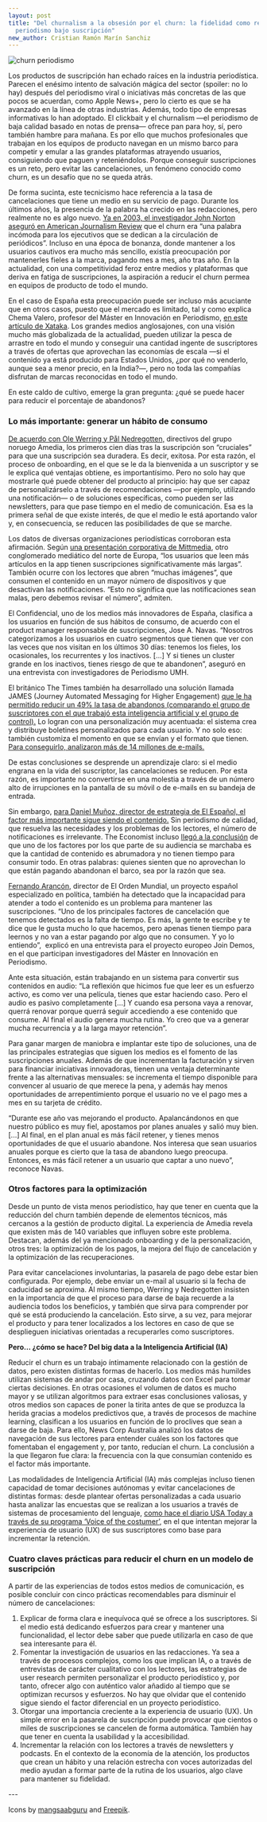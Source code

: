 ```yaml
---
layout: post
title: "Del churnalism a la obsesión por el churn: la fidelidad como reto del
  periodismo bajo suscripción"
new_author: Cristian Ramón Marín Sanchiz
---
```

![churn periodismo](/images/shots/churn-periodismo.png "churn periodismo")

Los productos de suscripción han echado raíces en la industria periodística. Parecen el enésimo intento de salvación mágica del sector (spoiler: no lo hay) después del periodismo viral o iniciativas más concretas de las que pocos se acuerdan, como Apple News+, pero lo cierto es que se ha avanzado en la línea de otras industrias. Además, todo tipo de empresas informativas lo han adoptado. El clickbait y el churnalism ―el periodismo de baja calidad basado en notas de prensa― ofrece pan para hoy, sí, pero también hambre para mañana. Es por ello que muchos profesionales que trabajan en los equipos de producto navegan en un mismo barco para competir y emular a las grandes plataformas atrayendo usuarios, consiguiendo que paguen y reteniéndolos. Porque conseguir suscripciones es un reto, pero evitar las cancelaciones, un fenómeno conocido como churn, es un desafío que no se queda atrás.

De forma sucinta, este tecnicismo hace referencia a la tasa de cancelaciones que tiene un medio en su servicio de pago. Durante los últimos años, la presencia de la palabra ha crecido en las redacciones, pero realmente no es algo nuevo. [Ya en 2003, el investigador John Norton aseguró en American Journalism Review](https://go.gale.com/ps/i.do?id=GALE%7CA111768044&sid=googleScholar&v=2.1&it=r&linkaccess=abs&issn=10678654&p=AONE&sw=w&userGroupName=anon%7E8bb7489b) que el churn era “una palabra incómoda para los ejecutivos que se dedican a la circulación de periódicos”. Incluso en una época de bonanza, donde mantener a los usuarios cautivos era mucho más sencillo, existía preocupación por mantenerles fieles a la marca, pagando mes a mes, año tras año. En la actualidad, con una competitividad feroz entre medios y plataformas que deriva en fatiga de suscripciones, la aspiración a reducir el churn permea en equipos de producto de todo el mundo.

En el caso de España esta preocupación puede ser incluso más acuciante que en otros casos, puesto que el mercado es limitado, tal y como explica Chema Valero, profesor del Máster en Innovación en Periodismo, [en este artículo de Xataka](https://www.xataka.com/otros/cada-vez-medios-que-se-pasan-al-muro-pago-espana-gran-pregunta-habra-suscriptores-para-todos). Los grandes medios anglosajones, con una visión mucho más globalizada de la actualidad, pueden utilizar la pesca de arrastre en todo el mundo y conseguir una cantidad ingente de suscriptores a través de ofertas que aprovechan las economías de escala ―si el contenido ya está producido para Estados Unidos, ¿por qué no venderlo, aunque sea a menor precio, en la India?―, pero no toda las compañías disfrutan de marcas reconocidas en todo el mundo. 

En este caldo de cultivo, emerge la gran pregunta: ¿qué se puede hacer para reducir el porcentaje de abandonos?

### **Lo más importante: generar un hábito de consumo**

[De acuerdo con Ole Werring y Pål Nedregotten,](https://www.inma.org/blogs/media-leaders/post.cfm/amedia-reduces-churn-with-focus-on-payment-win-back-onboarding-processes) directivos del grupo noruego Amedia, los primeros cien días tras la suscripción son “cruciales” para que una suscripción sea duradera. Es decir, exitosa. Por esta razón, el proceso de onboarding, en el que se le da la bienvenida a un suscriptor y se le explica qué ventajas obtiene, es importantísimo. Pero no solo hay que mostrarle qué puede obtener del producto al principio: hay que ser capaz de personalizárselo a través de recomendaciones ―por ejemplo, utilizando una notificación― o de soluciones específicas, como pueden ser las newsletters, para que pase tiempo en el medio de comunicación. Esa es la primera señal de que existe interés, de que el medio le está aportando valor y, en consecuencia, se reducen las posibilidades de que se marche.

Los datos de diversas organizaciones periodísticas corroboran esta afirmación. Según [una presentación corporativa de Mittmedia](https://docs.google.com/presentation/d/1q3eIyBPwq9zR4zk9xNisyKqaJagZFvyh6w1Nrer5ehg/edit#slide=id.g768779f91d_2_75), otro conglomerado mediático del norte de Europa, “los usuarios que leen más artículos en la app tienen suscripciones significativamente más largas”. También ocurre con los lectores que abren “muchas imágenes”, que consumen el contenido en un mayor número de dispositivos y que desactivan las notificaciones. “Esto no significa que las notificaciones sean malas, pero debemos revisar el número”, admiten. 

El Confidencial, uno de los medios más innovadores de España, clasifica a los usuarios en función de sus hábitos de consumo, de acuerdo con el product manager responsable de suscripciones, Jose A. Navas. “Nosotros categorizamos a los usuarios en cuatro segmentos que tienen que ver con las veces que nos visitan en los últimos 30 días: tenemos los fieles, los ocasionales, los recurrentes y los inactivos. \[...] Y si tienes un cluster grande en los inactivos, tienes riesgo de que te abandonen”, aseguró en una entrevista con investigadores de Periodismo UMH.

El británico The Times también ha desarrollado una solución llamada JAMES (Journey Automated Messaging for Higher Engagement) [que le ha permitido reducir un 49% la tasa de abandonos (comparando el grupo de suscriptores con el que trabajó esta inteligencia artificial y el grupo de control).](https://pressgazette.co.uk/times-titles-halve-digital-subscriber-churn-with-tailored-emails-from-ai-named-james/) Lo logran con una personalización muy acentuada: el sistema crea y distribuye boletines personalizados para cada usuario. Y no solo eso: también customiza el momento en que se envían y el formato que tienen. [Para conseguirlo, analizaron más de 14 millones de e-mails.](https://www.inma.org/blogs/ideas/post.cfm/times-sunday-times-decrease-churn-by-49-with-digital-butler)

De estas conclusiones se desprende un aprendizaje claro: si el medio engrana en la vida del suscriptor, las cancelaciones se reducen. Por esta razón, es importante no convertirse en una molestia a través de un número alto de irrupciones en la pantalla de su móvil o de e-mails en su bandeja de entrada.

Sin embargo, [para Daniel Muñoz, director de estrategia de El Español, el factor más importante sigue siendo el contenido.](https://www.xataka.com/otros/cada-vez-medios-que-se-pasan-al-muro-pago-espana-gran-pregunta-habra-suscriptores-para-todos) Sin periodismo de calidad, que resuelva las necesidades y los problemas de los lectores, el número de notificaciones es irrelevante. The Economist incluso [llegó a la conclusión](https://digiday.com/media/economist-takes-less-approach-newsletters/) de que uno de los factores por los que parte de su audiencia se marchaba es que la cantidad de contenido es abrumadora y no tienen tiempo para consumir todo. En otras palabras: quienes sienten que no aprovechan lo que están pagando abandonan el barco, sea por la razón que sea.

[Fernando Arancón](https://twitter.com/FernandoArancon), director de El Orden Mundial, un proyecto español especializado en política, también ha detectado que la incapacidad para atender a todo el contenido es un problema para mantener las suscripciones. “Uno de los principales factores de cancelación que tenemos detectados es la falta de tiempo. Es más, la gente te escribe y te dice que le gusta mucho lo que hacemos, pero apenas tienen tiempo para leernos y no van a estar pagando por algo que no consumen. Y yo lo entiendo”,  explicó en una entrevista para el proyecto europeo Join Demos, en el que participan investigadores del Máster en Innovación en Periodismo. 

Ante esta situación, están trabajando en un sistema para convertir sus contenidos en audio: “La reflexión que hicimos fue que leer es un esfuerzo activo, es como ver una película, tienes que estar haciendo caso. Pero el audio es pasivo completamente \[...] Y cuando esa persona vaya a renovar, querrá renovar porque querrá seguir accediendo a ese contenido que consume. Al final el audio genera mucha rutina. Yo creo que va a generar mucha recurrencia y a la larga mayor retención”.

Para ganar margen de maniobra e implantar este tipo de soluciones, una de las principales estrategias que siguen los medios es el fomento de las suscripciones anuales. Además de que incrementan la facturación y sirven para financiar iniciativas innovadoras, tienen una ventaja determinante frente a las alternativas mensuales: se incrementa el tiempo disponible para convencer al usuario de que merece la pena, y además hay menos oportunidades de arrepentimiento porque el usuario no ve el pago mes a mes en su tarjeta de crédito.

“Durante ese año vas mejorando el producto. Apalancándonos en que nuestro público es muy fiel, apostamos por planes anuales y salió muy bien. \[...] Al final, en el plan anual es más fácil retener, y tienes menos oportunidades de que el usuario abandone. Nos interesa que sean usuarios anuales porque es cierto que la tasa de abandono luego preocupa. Entonces, es más fácil retener a un usuario que captar a uno nuevo”, reconoce Navas.

### **Otros factores para la optimización**

Desde un punto de vista menos periodístico, hay que tener en cuenta que la reducción del churn también depende de elementos técnicos, más cercanos a la gestión de producto digital. La experiencia de Amedia revela que existen más de 140 variables que influyen sobre este problema. Destacan, además del ya mencionado onboarding y de la personalización, otros tres: la optimización de los pagos, la mejora del flujo de cancelación y la optimización de las recuperaciones.

Para evitar cancelaciones involuntarias, la pasarela de pago debe estar bien configurada. Por ejemplo, debe enviar un e-mail al usuario si la fecha de caducidad se aproxima. Al mismo tiempo, Werring y Nedregotten insisten en la importancia de que el proceso para darse de baja recuerde a la audiencia todos los beneficios, y también que sirva para comprender por qué se está produciendo la cancelación. Esto sirve, a su vez, para mejorar el producto y para tener localizados a los lectores en caso de que se desplieguen iniciativas orientadas a recuperarles como suscriptores.

**Pero… ¿cómo se hace? Del big data a la Inteligencia Artificial (IA)**

Reducir el churn es un trabajo íntimamente relacionado con la gestión de datos, pero existen distintas formas de hacerlo. Los medios más humildes utilizan sistemas de andar por casa, cruzando datos con Excel para tomar ciertas decisiones. En otras ocasiones el volumen de datos es mucho mayor y se utilizan algoritmos para extraer esas conclusiones valiosas, y otros medios son capaces de poner la tirita antes de que se produzca la herida gracias a modelos predictivos que, a través de procesos de machine learning, clasifican a los usuarios en función de lo proclives que sean a darse de baja. Para ello, News Corp Australia analizó los datos de navegación de sus lectores para entender cuáles son los factores que fomentaban el engagement y, por tanto, reducían el churn. La conclusión a la que llegaron fue clara: la frecuencia con la que consumían contenido es el factor más importante. 

Las modalidades de Inteligencia Artificial (IA) más complejas incluso tienen capacidad de tomar decisiones autónomas y evitar cancelaciones de distintas formas: desde plantear ofertas personalizadas a cada usuario hasta analizar las encuestas que se realizan a los usuarios a través de sistemas de procesamiento del lenguaje, [como hace el diario USA Today a través de su programa ‘Voice of the costumer’](https://www.customercontactweekdigital.com/customer-insights-analytics/articles/gannett-usa-today-voice-of-customer), en el que intentan mejorar la experiencia de usuario (UX) de sus suscriptores como base para incrementar la retención.

### Cuatro claves prácticas para reducir el churn en un modelo de suscripción

A partir de las experiencias de todos estos medios de comunicación, es posible concluir con cinco prácticas recomendables para disminuir el número de cancelaciones:

1. Explicar de forma clara e inequívoca qué se ofrece a los suscriptores. Si el medio está dedicando esfuerzos para crear y mantener una funcionalidad, el lector debe saber que puede utilizarla en caso de que sea interesante para él.
2. Fomentar la investigación de usuarios en las redacciones. Ya sea a través de procesos complejos, como los que implican IA, o a través de entrevistas de carácter cualitativo con los lectores, las estrategias de user research permiten personalizar el producto periodístico y, por tanto, ofrecer algo con auténtico valor añadido al tiempo que se optimizan recursos y esfuerzos. No hay que olvidar que el contenido sigue siendo el factor diferencial en un proyecto periodístico.
3. Otorgar una importancia creciente a la experiencia de usuario (UX). Un simple error en la pasarela de suscripción puede provocar que cientos o miles de suscripciones se cancelen de forma automática. También hay que tener en cuenta la usabilidad y la accesibilidad.
4. Incrementar la relación con los lectores a través de newsletters y podcasts. En el contexto de la economía de la atención, los productos que crean un hábito y una relación estrecha con voces autorizadas del medio ayudan a formar parte de la rutina de los usuarios, algo clave para mantener su fidelidad.

\---

Icons by [mangsaabguru](https://www.flaticon.com/free-icon/failure_3447965?term=churn&page=1&position=3&page=1&position=3&related_id=3447965&origin=search) and [Freepik](https://www.flaticon.com/premium-icon/magnet_3174182?term=magnet&page=1&position=11&page=1&position=11&related_id=3174182&origin=search).